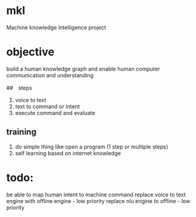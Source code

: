 # mkl
Machine knowledge intelligence project

# objective
build a human knowledge graph and enable human computer communication and understanding

##　steps
1. voice to text
2. text to command or intent
3. execute command and evaluate

## training
1. do simple thing like open a program (1 step or multiple steps)
2. self learning based on internet knowledge


# todo:
be able to map human intent to machine command
replace voice to text engine with offline engine - low priority
replace nlu engine to offline - low priority